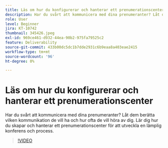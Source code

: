 ```yaml
---
title: Läs om hur du konfigurerar och hanterar ett prenumerationscenter
description: Har du svårt att kommunicera med dina prenumeranter? Låt dem berätta vilken kommunikation de vill ha och hur ofta de vill höra av dig. Lär dig hur du skapar och hanterar ett prenumerationscenter för att utveckla en lämplig konferens och process.
role: User
level: Beginner
jira: KT-10742
thumbnail: 345426.jpeg
exl-id: 969ce461-d932-44ea-90b2-975fa79525c2
feature: Deliverability
source-git-commit: 433b00dc5dc1b7dde2931c6b9eaa8a403eae2415
workflow-type: tm+mt
source-wordcount: '96'
ht-degree: 0%

---
```


# Läs om hur du konfigurerar och hanterar ett prenumerationscenter

Har du svårt att kommunicera med dina prenumeranter? Låt dem berätta vilken kommunikation de vill ha och hur ofta de vill höra av dig. Lär dig hur du skapar och hanterar ett prenumerationscenter för att utveckla en lämplig konferens och process.

>[!VIDEO](https://video.tv.adobe.com/v/345426/?quality=12&learn=on)
